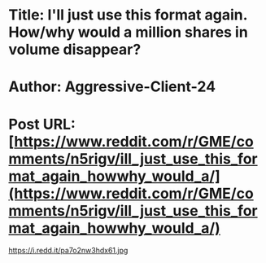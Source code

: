 # Title: I'll just use this format again. How/why would a million shares in volume disappear?
# Author: Aggressive-Client-24
# Post URL: [https://www.reddit.com/r/GME/comments/n5rigv/ill_just_use_this_format_again_howwhy_would_a/](https://www.reddit.com/r/GME/comments/n5rigv/ill_just_use_this_format_again_howwhy_would_a/)


https://i.redd.it/pa7o2nw3hdx61.jpg